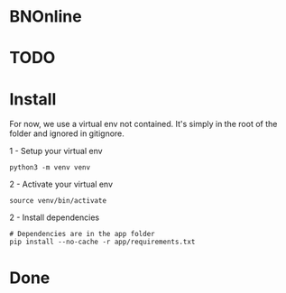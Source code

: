 # BNOnline

# TODO

# Install
For now, we use a virtual env not contained. It's simply in the root of the folder and ignored in gitignore.

1 - Setup your virtual env
```
python3 -m venv venv
```
2 - Activate your virtual env
```
source venv/bin/activate
```
2 - Install dependencies
```
# Dependencies are in the app folder
pip install --no-cache -r app/requirements.txt
```

# Done